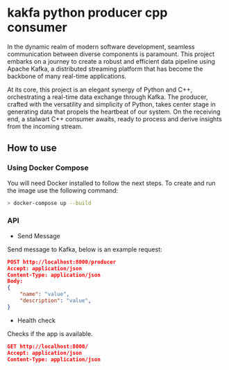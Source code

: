 # kakfa python producer cpp consumer

In the dynamic realm of modern software development, seamless communication between diverse components is paramount. This project embarks on a journey to create a robust and efficient data pipeline using Apache Kafka, a distributed streaming platform that has become the backbone of many real-time applications.

At its core, this project is an elegant synergy of Python and C++, orchestrating a real-time data exchange through Kafka. The producer, crafted with the versatility and simplicity of Python, takes center stage in generating data that propels the heartbeat of our system. On the receiving end, a stalwart C++ consumer awaits, ready to process and derive insights from the incoming stream.



## How to use

### Using Docker Compose 
You will need Docker installed to follow the next steps. To create and run the image use the following command:

```bash
> docker-compose up --build
```



### API

- Send Message

Send message to Kafka, below is an example request:
```json
POST http://localhost:8000/producer
Accept: application/json
Content-Type: application/json
Body:
{
    "name": "value",
    "description": "value",
}
```


- Health check

Checks if the app is available.
```json
GET http://localhost:8000/
Accept: application/json
Content-Type: application/json
```